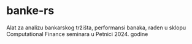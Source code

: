 # banke-rs
Alat za analizu bankarskog tržišta, performansi banaka, rađen u sklopu Computational Finance seminara u Petnici 2024. godine
